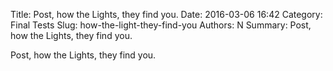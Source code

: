 Title: Post, how the Lights, they find you.
Date: 2016-03-06 16:42
Category: Final Tests
Slug: how-the-light-they-find-you
Authors: N
Summary: Post, how the Lights, they find you.

Post, how the Lights, they find you.
